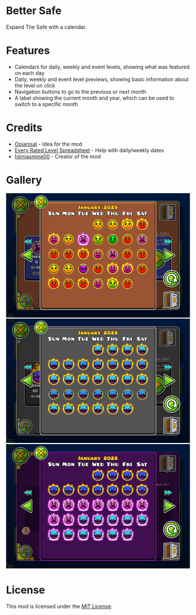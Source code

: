 # Better Safe
Expand The Safe with a calendar.

# Features
- Calendars for daily, weekly and event levels, showing what was featured on each day
- Daily, weekly and event level previews, showing basic information about the level on click
- Navigation buttons to go to the previous or next month
- A label showing the current month and year, which can be used to switch to a specific month

# Credits
- [Opianisal](https://gdbrowser.com/u/25221350) - Idea for the mod
- [Every Rated Level Spreadsheet](https://docs.google.com/spreadsheets/d/1BBx9X8IYBtr7dA5cWu_smM2XBkLZzCXy7TjeEWRgag0) - Help with daily/weekly dates
- [hiimjasmine00](https://gdbrowser.com/u/7466002) - Creator of the mod

# Gallery
![Daily Calendar](./resources/daily-calendar.png)\
![Weekly Calendar](./resources/weekly-calendar.png)\
![Event Calendar](./resources/event-calendar.png)

# License
This mod is licensed under the [MIT License](./LICENSE).
